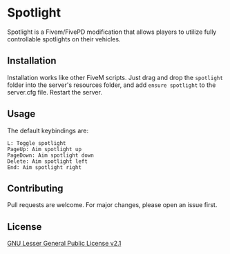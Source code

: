 # Spotlight
Spotlight is a Fivem/FivePD modification that allows players to utilize fully controllable spotlights on their vehicles.

## Installation
Installation works like other FiveM scripts. Just drag and drop the `spotlight` folder into the server's resources folder, and add `ensure spotlight` to the server.cfg file. Restart the server.

## Usage
The default keybindings are:

```
L: Toggle spotlight
PageUp: Aim spotlight up
PageDown: Aim spotlight down
Delete: Aim spotlight left
End: Aim spotlight right
```

## Contributing
Pull requests are welcome. For major changes, please open an issue first.

## License
[GNU Lesser General Public License v2.1](./LICENSE)